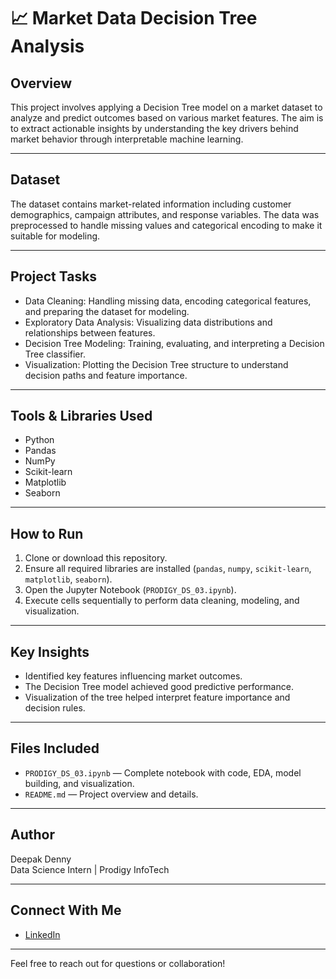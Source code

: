 # 📈 Market Data Decision Tree Analysis

## Overview  
This project involves applying a Decision Tree model on a market dataset to analyze and predict outcomes based on various market features. The aim is to extract actionable insights by understanding the key drivers behind market behavior through interpretable machine learning.

---

## Dataset  
The dataset contains market-related information including customer demographics, campaign attributes, and response variables. The data was preprocessed to handle missing values and categorical encoding to make it suitable for modeling.

---

## Project Tasks  
- Data Cleaning: Handling missing data, encoding categorical features, and preparing the dataset for modeling.  
- Exploratory Data Analysis: Visualizing data distributions and relationships between features.  
- Decision Tree Modeling: Training, evaluating, and interpreting a Decision Tree classifier.  
- Visualization: Plotting the Decision Tree structure to understand decision paths and feature importance.

---

## Tools & Libraries Used  
- Python  
- Pandas  
- NumPy  
- Scikit-learn  
- Matplotlib  
- Seaborn

---

## How to Run  
1. Clone or download this repository.  
2. Ensure all required libraries are installed (`pandas`, `numpy`, `scikit-learn`, `matplotlib`, `seaborn`).  
3. Open the Jupyter Notebook (`PRODIGY_DS_03.ipynb`).  
4. Execute cells sequentially to perform data cleaning, modeling, and visualization.

---

## Key Insights  
- Identified key features influencing market outcomes.  
- The Decision Tree model achieved good predictive performance.  
- Visualization of the tree helped interpret feature importance and decision rules.

---

## Files Included  
- `PRODIGY_DS_03.ipynb` — Complete notebook with code, EDA, model building, and visualization.  
- `README.md` — Project overview and details.

---

## Author  
Deepak Denny  
Data Science Intern | Prodigy InfoTech

---

## Connect With Me  
- [LinkedIn](https://www.linkedin.com/in/deepak-denny-2618b8372/)

---

Feel free to reach out for questions or collaboration!
